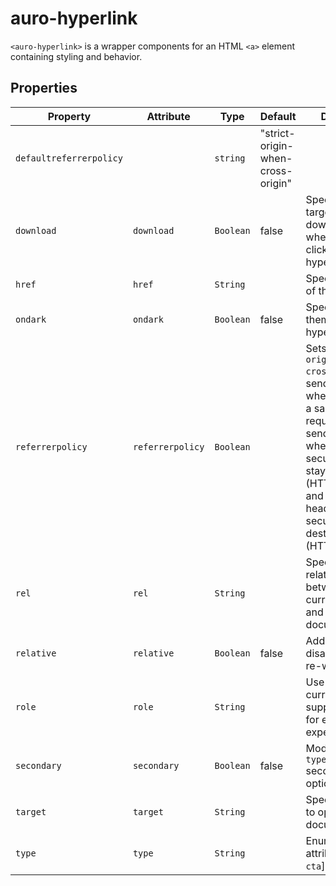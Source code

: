 # auro-hyperlink

`<auro-hyperlink>` is a wrapper components for an HTML `<a>` element containing styling and behavior.

## Properties

| Property                | Attribute        | Type      | Default                           | Description                                      |
|-------------------------|------------------|-----------|-----------------------------------|--------------------------------------------------|
| `defaultreferrerpolicy` |                  | `string`  | "strict-origin-when-cross-origin" |                                                  |
| `download`              | `download`       | `Boolean` | false                             | Specifies that the target will be downloaded when a user clicks on the hyperlink. |
| `href`                  | `href`           | `String`  |                                   | Specifies the URL of the page link.              |
| `ondark`                | `ondark`         | `Boolean` | false                             | Specifies dark theme use of hyperlink.           |
| `referrerpolicy`        | `referrerpolicy` | `Boolean` |                                   | Sets `strict-origin-when-cross-origin` to send a full URL when performing a same-origin request, only sends the origin when the protocol security level stays the same (HTTPS→HTTPS), and sends no header to a less secure destination (HTTPS→HTTP). |
| `rel`                   | `rel`            | `String`  |                                   | Specifies the relationship between the current document and the linked document. |
| `relative`              | `relative`       | `Boolean` | false                             | Add flag to disable auto URL re-write feature.   |
| `role`                  | `role`           | `String`  |                                   | Use for aria roles; currently supports `button` for extended experiences. |
| `secondary`             | `secondary`      | `Boolean` | false                             | Modifier for `type="cta"` secondary UI option.   |
| `target`                | `target`         | `String`  |                                   | Specifies where to open the linked document.     |
| `type`                  | `type`           | `String`  |                                   | Enumerable attribute; [`nav`, `cta`]             |
